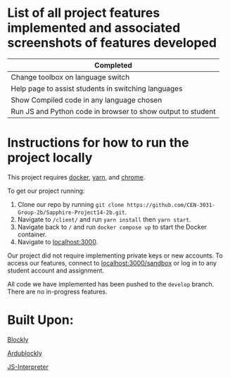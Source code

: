 # **List of all project features implemented and associated screenshots of features developed**
    
|Completed|
|---------|
|Change toolbox on language switch|
|Help page to assist students in switching languages|
|Show Compiled code in any language chosen|
|Run JS and Python code in browser to show output to student|

# **Instructions for how to run the project locally** 

This project requires [docker](https://docs.docker.com/get-docker/), [yarn](https://classic.yarnpkg.com/lang/en/docs/install/#windows-stable), and [chrome](https://www.google.com/chrome/).

To get our project running:
1. Clone our repo by running `git clone https://github.com/CEN-3031-Group-2b/Sapphire-Project14-2b.git`.
2. Navigate to `/client/` and run `yarn install` then `yarn start`.
3. Navigate back to `/`  and run `docker compose up` to start the Docker container.
3. Navigate to [localhost:3000](http://localhost:3000/).

Our project did not require implementing private keys or new accounts. To access our features, connect to [localhost:3000/sandbox](http://localhost:3000/sandbox) or log in to any student account and assignment.

All code we have implemented has been pushed to the `develop` branch. There are no in-progress features.

# **Built Upon:**

[Blockly](https://developers.google.com/blockly/)
        
[Ardublockly](https://github.com/carlosperate/ardublockly)
        
[JS-Interpreter](https://neil.fraser.name/software/JS-Interpreter/docs.html)
        
